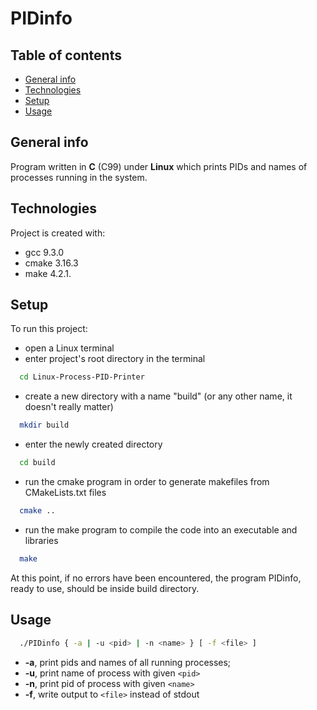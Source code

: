 # PIDinfo

## Table of contents
* [General info](#general-info)
* [Technologies](#technologies)
* [Setup](#setup)
* [Usage](#usage)

## General info
Program written in **C** (C99) under **Linux** which prints PIDs and names of processes running in the system.

## Technologies
Project is created with:
* gcc 9.3.0
* cmake 3.16.3
* make 4.2.1.

## Setup
To run this project:
* open a Linux terminal 
* enter project's root directory in the terminal
```bash
  cd Linux-Process-PID-Printer
```
* create a new directory with a name "build" (or any other name, it doesn't really matter)
```bash
  mkdir build
```
* enter the newly created directory
```bash
  cd build
```
* run the cmake program in order to generate makefiles from CMakeLists.txt files
```bash
  cmake ..
```
* run the make program to compile the code into an executable and libraries
```bash
  make
```
At this point, if no errors have been encountered, the program PIDinfo, ready to use, should be inside build directory.

## Usage
```bash
  ./PIDinfo { -a | -u <pid> | -n <name> } [ -f <file> ]
```
* **-a**, print pids and names of all running processes;
* **-u**, print name of process with given `<pid>`
* **-n**, print pid of process with given `<name>`
* **-f**, write output to `<file>` instead of stdout
